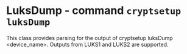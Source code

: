 LuksDump - command ``cryptsetup luksDump``
==========================================
This class provides parsing for the output of cryptsetup luksDump
<device_name>. Outputs from LUKS1 and LUKS2 are supported.